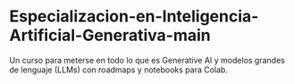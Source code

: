 # Especializacion-en-Inteligencia-Artificial-Generativa-main
Un curso para meterse en todo lo que es Generative AI y modelos grandes de lenguaje (LLMs) con roadmaps y notebooks para Colab.
